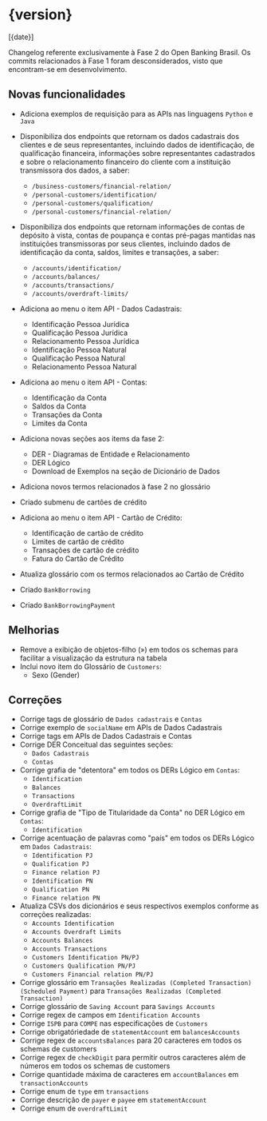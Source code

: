 # {version}
[{date}]

Changelog referente exclusivamente à Fase 2 do Open Banking Brasil.
Os commits relacionados à Fase 1 foram desconsiderados, visto que encontram-se em desenvolvimento. 

## Novas funcionalidades

* Adiciona exemplos de requisição para as APIs nas linguagens `Python` e `Java`

* Disponibiliza dos endpoints que retornam os dados cadastrais dos clientes e de seus representantes, incluindo dados de identificação, de qualificação financeira, informações sobre representantes cadastrados e sobre o relacionamento financeiro do cliente com a instituição transmissora dos dados, a saber:
  - `/business-customers/financial-relation/`
  - `/personal-customers/identification/`
  - `/personal-customers/qualification/`
  - `/personal-customers/financial-relation/`
* Disponibiliza dos endpoints que retornam informações de contas de depósito à vista, contas de poupança e contas pré-pagas mantidas nas instituições transmissoras por seus clientes, incluindo dados de identificação da conta, saldos, limites e transações, a saber:
  - `/accounts/identification/`
  - `/accounts/balances/`
  - `/accounts/transactions/`
  - `/accounts/overdraft-limits/`
* Adiciona ao menu o item API - Dados Cadastrais:
  - Identificação Pessoa Jurídica
  - Qualificação Pessoa Jurídica
  - Relacionamento Pessoa Jurídica
  - Identificação Pessoa Natural
  - Qualificação Pessoa Natural
  - Relacionamento Pessoa Natural
* Adiciona ao menu o item API - Contas:
  - Identificação da Conta
  - Saldos da Conta
  - Transações da Conta
  - Limites da Conta
* Adiciona novas seções aos items da fase 2:
  - DER - Diagramas de Entidade e Relacionamento
  - DER Lógico
  - Download de Exemplos na seção de Dicionário de Dados
* Adiciona novos termos relacionados à fase 2 no glossário
* Criado submenu de cartões de crédito
* Adiciona ao menu o item API - Cartão de Crédito:
  - Identificação de cartão de crédito
  - Limites de cartão de crédito
  - Transações de cartão de crédito
  - Fatura do Cartão de Crédito
* Atualiza glossário com os termos relacionados ao Cartão de Crédito
* Criado `BankBorrowing`
* Criado `BankBorrowingPayment`

## Melhorias

* Remove a exibição de objetos-filho (») em todos os schemas para facilitar a visualização da estrutura na tabela
* Inclui novo item do Glossário de `Customers`:
  -  Sexo (Gender)

## Correções

* Corrige tags de glossário de `Dados cadastrais` e `Contas`
* Corrige exemplo de `socialName` em APIs de Dados Cadastrais
* Corrige tags em APIs de Dados Cadastrais e Contas
* Corrige DER Conceitual das seguintes seções:
  - `Dados Cadastrais`
  - `Contas`
* Corrige grafia de "detentora" em todos os DERs Lógico em `Contas`:
  - `Identification` 
  - `Balances`
  - `Transactions`
  - `OverdraftLimit`
* Corrige grafia de "Tipo de Titularidade da Conta" no DER Lógico em `Contas`:
  - `Identification` 
* Corrige acentuação de palavras como "país" em todos os DERs Lógico em `Dados Cadastrais`:
  - `Identification PJ` 
  - `Qualification PJ`
  - `Finance relation PJ`
  - `Identification PN` 
  - `Qualification PN`
  - `Finance relation PN`
* Atualiza CSVs dos dicionários e seus respectivos exemplos conforme as correções realizadas:
  - `Accounts Identification` 
  - `Accounts Overdraft Limits` 
  - `Accounts Balances` 
  - `Accounts Transactions` 
  - `Customers Identification PN/PJ` 
  - `Customers Qualification PN/PJ`
  - `Customers Financial relation PN/PJ`
* Corrige glossário em `Transações Realizadas (Completed Transaction) (Scheduled Payment)` para `Transações Realizadas (Completed Transaction)`
* Corrige glossário de `Saving Account` para `Savings Accounts`
* Corrige regex de campos em `Identification Accounts`
* Corrige `ISPB` para `COMPE` nas especificações de `Customers`
* Corrige obrigatóriedade de `statementAccount` em `balancesAccounts`
* Corrige regex de `accountsBalances` para 20 caracteres em todos os schemas de customers
* Corrige regex de `checkDigit` para permitir outros caracteres além de números em todos os schemas de customers
* Corrige quantidade máxima de caracteres em `accountBalances` em `transactionAccounts`
* Corrige enum de `type` em `transactions`
* Corrige descrição de `payer` e `payee` em `statementAccount`
* Corrige enum de `overdraftLimit`
